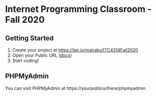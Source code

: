# Internet Programming Classroom - Fall 2020

## Getting Started

1. Create your project at https://lair.io/mairako/ITC4314Fall2020
2. Open your Public URL ([docs](https://help.sourcelair.com/webserver/the-public-url/))
3. Start coding!

## PHPMyAdmin

You can visit PHPMyAdmin at https://yourpublicurlhere/phpmyadmin